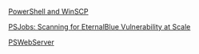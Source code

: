 ﻿[PowerShell and WinSCP](PowerShell%20and%20WinSCP.md)


[PSJobs: Scanning for EternalBlue Vulnerability at Scale](PSJobs%20Scanning%20for%20EternalBlue%20Vulnerability%20at%20Scale.md)


[PSWebServer](PSWebServer.md)


